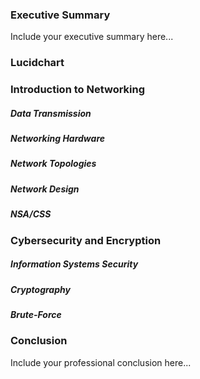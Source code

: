 ### Executive Summary
Include your executive summary here...

### Lucidchart
### Introduction to Networking
##### Data Transmission
##### Networking Hardware
##### Network Topologies
##### Network Design
##### NSA/CSS
### Cybersecurity and Encryption
##### Information Systems Security
##### Cryptography
##### Brute-Force
### Conclusion
Include your professional conclusion here...
